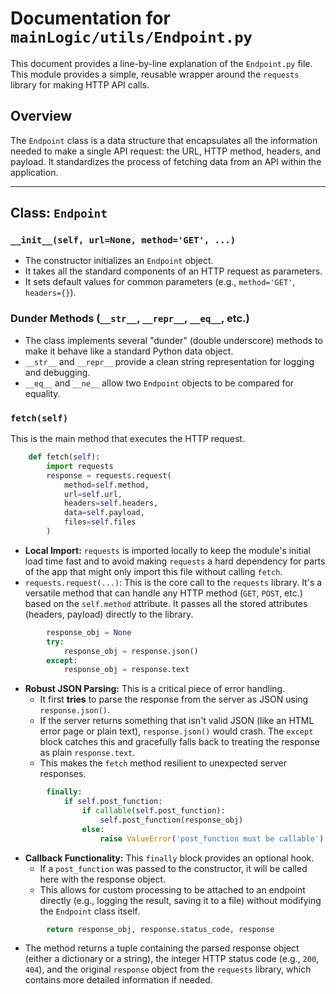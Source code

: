 # Documentation for `mainLogic/utils/Endpoint.py`

This document provides a line-by-line explanation of the `Endpoint.py` file. This module provides a simple, reusable wrapper around the `requests` library for making HTTP API calls.

## Overview

The `Endpoint` class is a data structure that encapsulates all the information needed to make a single API request: the URL, HTTP method, headers, and payload. It standardizes the process of fetching data from an API within the application.

---

## Class: `Endpoint`

### `__init__(self, url=None, method='GET', ...)`

-   The constructor initializes an `Endpoint` object.
-   It takes all the standard components of an HTTP request as parameters.
-   It sets default values for common parameters (e.g., `method='GET'`, `headers={}`).

### Dunder Methods (`__str__`, `__repr__`, `__eq__`, etc.)

-   The class implements several "dunder" (double underscore) methods to make it behave like a standard Python data object.
-   `__str__` and `__repr__` provide a clean string representation for logging and debugging.
-   `__eq__` and `__ne__` allow two `Endpoint` objects to be compared for equality.

### `fetch(self)`

This is the main method that executes the HTTP request.

```python
    def fetch(self):
        import requests
        response = requests.request(
            method=self.method,
            url=self.url,
            headers=self.headers,
            data=self.payload,
            files=self.files
        )
```
-   **Local Import:** `requests` is imported locally to keep the module's initial load time fast and to avoid making `requests` a hard dependency for parts of the app that might only import this file without calling `fetch`.
-   `requests.request(...)`: This is the core call to the `requests` library. It's a versatile method that can handle any HTTP method (`GET`, `POST`, etc.) based on the `self.method` attribute. It passes all the stored attributes (headers, payload) directly to the library.

```python
        response_obj = None
        try:
            response_obj = response.json()
        except:
            response_obj = response.text
```
-   **Robust JSON Parsing:** This is a critical piece of error handling.
    -   It first **tries** to parse the response from the server as JSON using `response.json()`.
    -   If the server returns something that isn't valid JSON (like an HTML error page or plain text), `response.json()` would crash. The `except` block catches this and gracefully falls back to treating the response as plain `response.text`.
    -   This makes the `fetch` method resilient to unexpected server responses.

```python
        finally:
            if self.post_function:
                if callable(self.post_function):
                    self.post_function(response_obj)
                else:
                    raise ValueError('post_function must be callable')
```
-   **Callback Functionality:** This `finally` block provides an optional hook.
    -   If a `post_function` was passed to the constructor, it will be called here with the response object.
    -   This allows for custom processing to be attached to an endpoint directly (e.g., logging the result, saving it to a file) without modifying the `Endpoint` class itself.

```python
        return response_obj, response.status_code, response
```
-   The method returns a tuple containing the parsed response object (either a dictionary or a string), the integer HTTP status code (e.g., `200`, `404`), and the original `response` object from the `requests` library, which contains more detailed information if needed.
